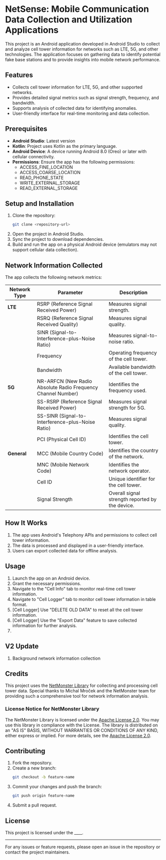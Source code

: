 # NetSense: Mobile Communication Data Collection and Utilization Applications

This project is an Android application developed in Android Studio to collect and analyze cell tower information for networks such as LTE, 5G, and other technologies. The application focuses on gathering data to identify potential fake base stations and to provide insights into mobile network performance.

## Features

- Collects cell tower information for LTE, 5G, and other supported networks.
- Provides detailed signal metrics such as signal strength, frequency, and bandwidth.
- Supports analysis of collected data for identifying anomalies.
- User-friendly interface for real-time monitoring and data collection.

## Prerequisites

- **Android Studio**: Latest version
- **Kotlin**: Project uses Kotlin as the primary language.
- **Android Device**: A device running Android 8.0 (Oreo) or later with cellular connectivity.
- **Permissions**: Ensure the app has the following permissions:
  - ACCESS\_FINE\_LOCATION
  - ACCESS\_COARSE\_LOCATION
  - READ\_PHONE\_STATE
  - WRITE\_EXTERNAL\_STORAGE
  - READ\_EXTERNAL\_STORAGE

## Setup and Installation

1. Clone the repository:
   ```bash
   git clone <repository-url>
   ```
2. Open the project in Android Studio.
3. Sync the project to download dependencies.
4. Build and run the app on a physical Android device (emulators may not support cellular data collection).

## Network Information Collected

The app collects the following network metrics:

| **Network Type** | **Parameter**                                                | **Description**                                 |
| ---------------- | ------------------------------------------------------------ | ----------------------------------------------- |
| **LTE**          | RSRP (Reference Signal Received Power)                       | Measures signal strength.                       |
|                  | RSRQ (Reference Signal Received Quality)                     | Measures signal quality.                        |
|                  | SINR (Signal-to-Interference-plus-Noise Ratio)               | Measures signal-to-noise ratio.                 |
|                  | Frequency                                                    | Operating frequency of the cell tower.          |
|                  | Bandwidth                                                    | Available bandwidth of the cell tower.          |
| **5G**           | NR-ARFCN (New Radio Absolute Radio Frequency Channel Number) | Identifies the frequency used.                  |
|                  | SS-RSRP (Reference Signal Received Power)                    | Measures signal strength for 5G.                |
|                  | SS-SINR (Signal-to-Interference-plus-Noise Ratio)            | Measures signal quality.                        |
|                  | PCI (Physical Cell ID)                                       | Identifies the cell tower.                      |
| **General**      | MCC (Mobile Country Code)                                    | Identifies the country of the network.          |
|                  | MNC (Mobile Network Code)                                    | Identifies the network operator.                |
|                  | Cell ID                                                      | Unique identifier for the cell tower.           |
|                  | Signal Strength                                              | Overall signal strength reported by the device. |

## How It Works

1. The app uses Android's Telephony APIs and permissions to collect cell tower information.
2. The data is processed and displayed in a user-friendly interface.
3. Users can export collected data for offline analysis.

## Usage

1. Launch the app on an Android device.
2. Grant the necessary permissions.
3. Navigate to the "Cell Info" tab to monitor real-time cell tower information.
4. Navigate to "Cell Logger" tab to monitor cell tower information in table format.
5. [Cell Logger] Use "DELETE OLD DATA" to reset all the cell tower information.
6. [Cell Logger] Use the "Export Data" feature to save collected information for further analysis.
7. 

## V2 Update
1. Background network information collection

## Credits

This project uses the [NetMonster Library](https://github.com/mroczis/netmonster-core) for collecting and processing cell tower data. Special thanks to Michal Mroček and the NetMonster team for providing such a comprehensive tool for network information analysis.

### License Notice for NetMonster Library

The NetMonster Library is licensed under the [Apache License 2.0](http://www.apache.org/licenses/LICENSE-2.0). You may use this library in compliance with the License. The library is distributed on an "AS IS" BASIS, WITHOUT WARRANTIES OR CONDITIONS OF ANY KIND, either express or implied. For more details, see the [Apache License 2.0](http://www.apache.org/licenses/LICENSE-2.0).

## Contributing

1. Fork the repository.
2. Create a new branch:
   ```bash
   git checkout -b feature-name
   ```
3. Commit your changes and push the branch:
   ```bash
   git push origin feature-name
   ```
4. Submit a pull request.

## License

This project is licensed under the \_\_\_\_.

---

For any issues or feature requests, please open an issue in the repository or contact the project maintainers.

